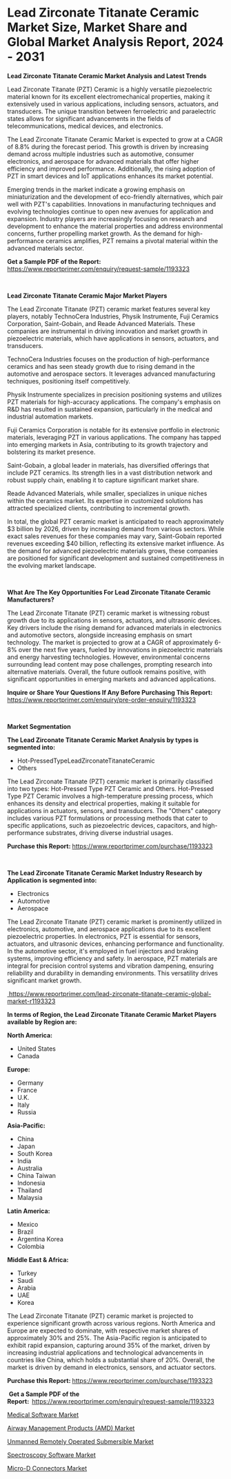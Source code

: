 <p><h1>Lead Zirconate Titanate Ceramic Market Size, Market Share and Global Market Analysis Report, 2024 - 2031</h1></p><p><strong>Lead Zirconate Titanate Ceramic Market Analysis and Latest Trends</strong></p>
<p><p>Lead Zirconate Titanate (PZT) Ceramic is a highly versatile piezoelectric material known for its excellent electromechanical properties, making it extensively used in various applications, including sensors, actuators, and transducers. The unique transition between ferroelectric and paraelectric states allows for significant advancements in the fields of telecommunications, medical devices, and electronics.</p><p>The Lead Zirconate Titanate Ceramic Market is expected to grow at a CAGR of 8.8% during the forecast period. This growth is driven by increasing demand across multiple industries such as automotive, consumer electronics, and aerospace for advanced materials that offer higher efficiency and improved performance. Additionally, the rising adoption of PZT in smart devices and IoT applications enhances its market potential.</p><p>Emerging trends in the market indicate a growing emphasis on miniaturization and the development of eco-friendly alternatives, which pair well with PZT's capabilities. Innovations in manufacturing techniques and evolving technologies continue to open new avenues for application and expansion. Industry players are increasingly focusing on research and development to enhance the material properties and address environmental concerns, further propelling market growth. As the demand for high-performance ceramics amplifies, PZT remains a pivotal material within the advanced materials sector.</p></p>
<p><strong>Get a Sample PDF of the Report:&nbsp;</strong> <a href="https://www.reportprimer.com/enquiry/request-sample/1193323">https://www.reportprimer.com/enquiry/request-sample/1193323</a></p>
<p>&nbsp;</p>
<p><strong>Lead Zirconate Titanate Ceramic Major Market Players</strong></p>
<p><p>The Lead Zirconate Titanate (PZT) ceramic market features several key players, notably TechnoCera Industries, Physik Instrumente, Fuji Ceramics Corporation, Saint-Gobain, and Reade Advanced Materials. These companies are instrumental in driving innovation and market growth in piezoelectric materials, which have applications in sensors, actuators, and transducers.</p><p>TechnoCera Industries focuses on the production of high-performance ceramics and has seen steady growth due to rising demand in the automotive and aerospace sectors. It leverages advanced manufacturing techniques, positioning itself competitively. </p><p>Physik Instrumente specializes in precision positioning systems and utilizes PZT materials for high-accuracy applications. The company's emphasis on R&D has resulted in sustained expansion, particularly in the medical and industrial automation markets. </p><p>Fuji Ceramics Corporation is notable for its extensive portfolio in electronic materials, leveraging PZT in various applications. The company has tapped into emerging markets in Asia, contributing to its growth trajectory and bolstering its market presence.</p><p>Saint-Gobain, a global leader in materials, has diversified offerings that include PZT ceramics. Its strength lies in a vast distribution network and robust supply chain, enabling it to capture significant market share. </p><p>Reade Advanced Materials, while smaller, specializes in unique niches within the ceramics market. Its expertise in customized solutions has attracted specialized clients, contributing to incremental growth.</p><p>In total, the global PZT ceramic market is anticipated to reach approximately $3 billion by 2026, driven by increasing demand from various sectors. While exact sales revenues for these companies may vary, Saint-Gobain reported revenues exceeding $40 billion, reflecting its extensive market influence. As the demand for advanced piezoelectric materials grows, these companies are positioned for significant development and sustained competitiveness in the evolving market landscape.</p></p>
<p>&nbsp;</p>
<p><strong>What Are The Key Opportunities For Lead Zirconate Titanate Ceramic Manufacturers?</strong></p>
<p><p>The Lead Zirconate Titanate (PZT) ceramic market is witnessing robust growth due to its applications in sensors, actuators, and ultrasonic devices. Key drivers include the rising demand for advanced materials in electronics and automotive sectors, alongside increasing emphasis on smart technology. The market is projected to grow at a CAGR of approximately 6-8% over the next five years, fueled by innovations in piezoelectric materials and energy harvesting technologies. However, environmental concerns surrounding lead content may pose challenges, prompting research into alternative materials. Overall, the future outlook remains positive, with significant opportunities in emerging markets and advanced applications.</p></p>
<p><strong>Inquire or Share Your Questions If Any Before Purchasing This Report:</strong> <a href="https://www.reportprimer.com/enquiry/pre-order-enquiry/1193323">https://www.reportprimer.com/enquiry/pre-order-enquiry/1193323</a></p>
<p>&nbsp;</p>
<p><strong>Market Segmentation</strong></p>
<p><strong>The Lead Zirconate Titanate Ceramic Market Analysis by types is segmented into:</strong></p>
<p><ul><li>Hot-PressedTypeLeadZirconateTitanateCeramic</li><li>Others</li></ul></p>
<p><p>The Lead Zirconate Titanate (PZT) ceramic market is primarily classified into two types: Hot-Pressed Type PZT Ceramic and Others. Hot-Pressed Type PZT Ceramic involves a high-temperature pressing process, which enhances its density and electrical properties, making it suitable for applications in actuators, sensors, and transducers. The "Others" category includes various PZT formulations or processing methods that cater to specific applications, such as piezoelectric devices, capacitors, and high-performance substrates, driving diverse industrial usages.</p></p>
<p><strong>Purchase this Report:&nbsp;</strong><a href="https://www.reportprimer.com/purchase/1193323">https://www.reportprimer.com/purchase/1193323</a></p>
<p>&nbsp;</p>
<p><strong>The Lead Zirconate Titanate Ceramic Market Industry Research by Application is segmented into:</strong></p>
<p><ul><li>Electronics</li><li>Automotive</li><li>Aerospace</li></ul></p>
<p><p>The Lead Zirconate Titanate (PZT) ceramic market is prominently utilized in electronics, automotive, and aerospace applications due to its excellent piezoelectric properties. In electronics, PZT is essential for sensors, actuators, and ultrasonic devices, enhancing performance and functionality. In the automotive sector, it's employed in fuel injectors and braking systems, improving efficiency and safety. In aerospace, PZT materials are integral for precision control systems and vibration dampening, ensuring reliability and durability in demanding environments. This versatility drives significant market growth.</p></p>
<p><a href="https://www.reportprimer.com/lead-zirconate-titanate-ceramic-global-market-r1193323">&nbsp;https://www.reportprimer.com/lead-zirconate-titanate-ceramic-global-market-r1193323</a></p>
<p><strong>In terms of Region, the Lead Zirconate Titanate Ceramic Market Players available by Region are:</strong></p>
<p>
    <p> <strong> North America: </strong>
        <ul>
            <li>United States</li>
            <li>Canada</li>
        </ul>
        </p> 
    <p> <strong> Europe: </strong>
        <ul>
            <li>Germany</li>
            <li>France</li>
            <li>U.K.</li>
            <li>Italy</li>
            <li>Russia</li>
        </ul>
        </p> 
    <p> <strong> Asia-Pacific: </strong>
        <ul>
            <li>China</li>
            <li>Japan</li>
            <li>South Korea</li>
            <li>India</li>
            <li>Australia</li>
            <li>China Taiwan</li>
            <li>Indonesia</li>
            <li>Thailand</li>
            <li>Malaysia</li>
        </ul>
        </p> 
    <p> <strong> Latin America: </strong>
        <ul>
            <li>Mexico</li>
            <li>Brazil</li>
            <li>Argentina Korea</li>
            <li>Colombia</li>
        </ul>
        </p> 
    <p> <strong> Middle East & Africa: </strong>
        <ul>
            <li>Turkey</li>
            <li>Saudi</li>
            <li>Arabia</li>
            <li>UAE</li>
            <li>Korea</li>
        </ul>
    </p>
    </p>
<p><p>The Lead Zirconate Titanate (PZT) ceramic market is projected to experience significant growth across various regions. North America and Europe are expected to dominate, with respective market shares of approximately 30% and 25%. The Asia-Pacific region is anticipated to exhibit rapid expansion, capturing around 35% of the market, driven by increasing industrial applications and technological advancements in countries like China, which holds a substantial share of 20%. Overall, the market is driven by demand in electronics, sensors, and actuator sectors.</p></p>
<p><strong>Purchase this Report: </strong><a href="https://www.reportprimer.com/purchase/1193323">https://www.reportprimer.com/purchase/1193323</a></p>
<p>&nbsp;<strong>Get a Sample PDF of the Report:&nbsp;&nbsp;</strong><a href="https://www.reportprimer.com/enquiry/request-sample/1193323">https://www.reportprimer.com/enquiry/request-sample/1193323</a></p>
<p><strong></strong></p>
<p><p><a href="https://www.linkedin.com/pulse/emerging-medical-software-market-opportunities-analysis-investors-tv4rf">Medical Software Market</a></p><p><a href="https://medium.com/@jakiruddin651/why-should-you-invest-in-airway-management-products-amd-a82c5ed69079?postPublishedType=repub">Airway Management Products (AMD) Market</a></p><p><a href="https://issuu.com/reportprime-2/docs/unmanned-remotely-operated-submersi_719b45f7add5a5">Unmanned Remotely Operated Submersible Market</a></p><p><a href="https://www.linkedin.com/pulse/spectroscopy-software-market-outlook-share-analysis-growth-il8yf">Spectroscopy Software Market</a></p><p><a href="https://medium.com/@jakiruddin651/global-market-pulse-trends-and-growth-analysis-in-micro-d-connectors-market-forecasted-for-period-8d622c6b3977">Micro-D Connectors Market</a></p></p>